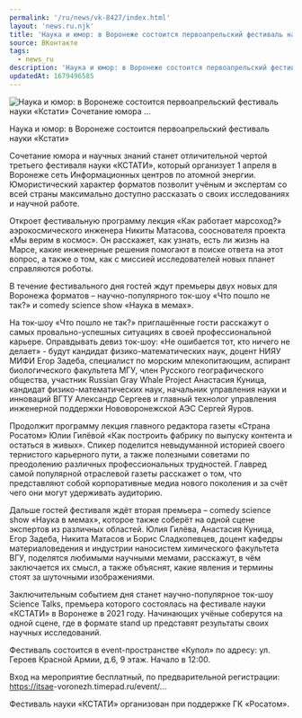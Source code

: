 ```yaml
---
permalink: '/ru/news/vk-8427/index.html'
layout: 'news.ru.njk'
title: 'Наука и юмор: в Воронеже состоится первоапрельский фестиваль науки «Кстати» Сочетание юмора …'
source: ВКонтакте
tags:
  - news_ru
description: 'Наука и юмор: в Воронеже состоится первоапрельский фестиваль науки «Кстати» Сочетание юмора …'
updatedAt: 1679496585
---
```

![Наука и юмор: в Воронеже состоится первоапрельский фестиваль науки «Кстати» Сочетание юмора …](https://sun1-92.userapi.com/impg/b41AMsPQdfMXHvl16-TBGRQypN_ocP17uqdkNA/zVHH1gOI4KM.jpg?size=510x510&quality=95&sign=2b6c4cae3fa87f93a4c9e5928599fc23&c_uniq_tag=w7Lb588F9MEFbx_c5e6WQcufkyPNW1XqDnkFLdVRJYE&type=album)

Наука и юмор: в Воронеже состоится первоапрельский фестиваль науки «Кстати»

Сочетание юмора и научных знаний станет отличительной чертой третьего фестиваля науки «КСТАТИ», который организует 1 апреля в Воронеже сеть Информационных центров по атомной энергии. Юмористический характер форматов позволит учёным и экспертам со всей страны максимально доступно рассказать о своих исследованиях и научной работе.

Откроет фестивальную программу лекция «Как работает марсоход?» аэрокосмического инженера Никиты Матасова, сооснователя проекта «Мы верим в космос». Он расскажет, как узнать, есть ли жизнь на Марсе, какие инженерные решения помогают в поиске ответа на этот вопрос, а также о том, как с миссией исследователей новых планет справляются роботы.

В течение фестивального дня гостей ждут премьеры двух новых для Воронежа форматов – научно-популярного ток-шоу «Что пошло не так?» и сomedy science show «Наука в мемах».

На ток-шоу «Что пошло не так?» приглашённые гости расскажут о самых провально-успешных ситуациях в своей профессиональной карьере. Оправдывать девиз ток-шоу: «Не ошибается тот, кто ничего не делает» - будут кандидат физико-математических наук, доцент НИЯУ МИФИ Егор Задеба, специалист по морским млекопитающим, аспирант биологического факультета МГУ, член Русского географического общества, участник Russian Gray Whale Project Анастасия Куница, кандидат физико-математических наук, начальник управления науки и инноваций ВГТУ Александр Сергеев и главный технолог управления инженерной поддержки Нововоронежской АЭС Сергей Яуров.

Продолжит программу лекция главного редактора газеты «Страна Росатом» Юлии Гилёвой «Как построить фабрику по выпуску контента и остаться в живых». Спикер поделится невыдуманной историей своего тернистого карьерного пути, а также полезными советами по преодолению различных профессиональных трудностей. Главред самой популярной отраслевой газеты расскажет о том, что представляют собой корпоративные медиа нового поколения и за счёт чего они могут удерживать аудиторию.

Дальше гостей фестиваля ждёт вторая премьера – comedy science show «Наука в мемах», которое также соберёт на одной сцене экспертов из различных областей. Юлия Гилёва, Анастасия Куница, Егор Задеба, Никита Матасов и Борис Сладкопевцев, доцент кафедры материаловедения и индустрии наносистем химического факультета ВГУ, поделятся любимыми научными мемами, расскажут, в чём заключается их смысл, а также объяснят, какие явления и термины стоят за шуточными изображениями.

Заключительным событием дня станет научно-популярное ток-шоу Science Talks, премьера которого состоялась на фестивале науки «КСТАТИ» в Воронеже в 2021 году. Начинающих учёные соберутся на одной сцене, где в формате stand up представят результаты своих научных исследований.

Фестиваль состоится в event-пространстве «Купол» по адресу: ул. Героев Красной Армии, д.6, 9 этаж. Начало в 12:00.

Вход на мероприятие бесплатный, по предварительной регистрации: [https://itsae](https://itsae)-voronezh.timepad.ru/event/…

Фестиваль науки «КСТАТИ» организован при поддержке ГК «Росатом».
